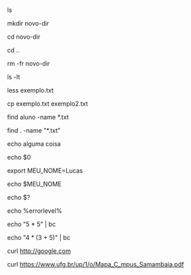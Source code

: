 ls

mkdir novo-dir

cd novo-dir

cd ..

rm -fr novo-dir

ls -lt

less exemplo.txt

cp exemplo.txt exemplo2.txt

find aluno -name *.txt

find . -name "*.txt"

echo alguma coisa

echo $0

export MEU_NOME=Lucas

echo $MEU_NOME

echo $?

echo %errorlevel%

echo "5 * 5" | bc

echo "4 * (3 + 5)" | bc

curl http://google.com

curl https://www.ufg.br/up/1/o/Mapa_C_mpus_Samambaia.pdf
